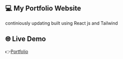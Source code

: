 ## 💻 My Portfolio Website 
continiously updating built using React js and Tailwind

## 🌐 Live Demo
👉[Portfolio](https://portfolio-pink-one-hqkctwa0n3.vercel.app/)

